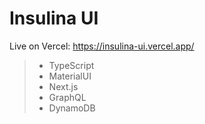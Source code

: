 # Insulina UI

Live on Vercel: https://insulina-ui.vercel.app/

> - TypeScript 
> - MaterialUI
> - Next.js
> - GraphQL
> - DynamoDB
